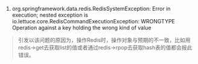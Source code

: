 1. org.springframework.data.redis.RedisSystemException: Error in execution; nested exception is io.lettuce.core.RedisCommandExecutionException: WRONGTYPE Operation against a key holding the wrong kind of value
> 引发以该问题的原因为，操作Redis时，操作对象与预期的不一致，比如用redis->get去获取list的值或者通过redis->rpop去获取hash表的值都会报此错误。
